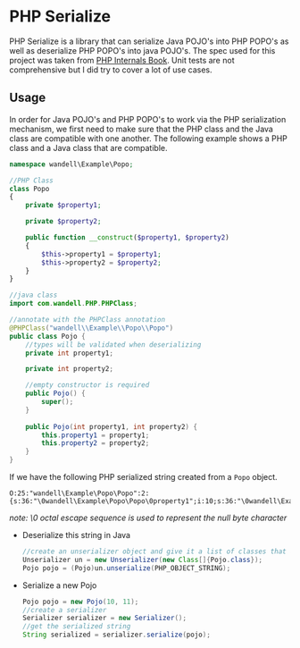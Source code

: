 # PHP Serialize
PHP Serialize is a library that can serialize Java POJO's into PHP POPO's as well as deserialize PHP POPO's into 
java POJO's. The spec used for this project was taken from [PHP Internals Book]. Unit tests are not 
comprehensive but I did try to cover a lot of use cases. 

## Usage
In order for Java POJO's and PHP POPO's to work via the PHP serialization mechanism, we first need to make 
sure that the PHP class and the Java class are compatible with one another. The following example shows a PHP class 
and a Java class that are compatible. 
```php
namespace wandell\Example\Popo;

//PHP Class
class Popo
{
    private $property1;

    private $property2;

    public function __construct($property1, $property2)
    {
        $this->property1 = $property1;
        $this->property2 = $property2;
    }
}
```
```java
//java class
import com.wandell.PHP.PHPClass;

//annotate with the PHPClass annotation
@PHPClass("wandell\\Example\\Popo\\Popo")
public class Pojo {
    //types will be validated when deserializing
    private int property1;

    private int property2;

    //empty constructor is required
    public Pojo() {
        super();
    }
    
    public Pojo(int property1, int property2) {
        this.property1 = property1; 
        this.property2 = property2;
    }
}
```

If we have the following PHP serialized string created from a `Popo` object.
     
    O:25:"wandell\Example\Popo\Popo":2:{s:36:"\0wandell\Example\Popo\Popo\0property1";i:10;s:36:"\0wandell\Example\Popo\Popo\0property2";i:11;}
*note: \0 octal escape sequence is used to represent the null byte character* 

* Deserialize this string in Java
    ```java
    //create an unserializer object and give it a list of classes that are annotated with PHPClass
    Unserializer un = new Unserializer(new Class[]{Pojo.class});
    Pojo pojo = (Pojo)un.unserialize(PHP_OBJECT_STRING);
    ```
* Serialize a new Pojo
    ```java
    Pojo pojo = new Pojo(10, 11);
    //create a serializer
    Serializer serializer = new Serializer();
    //get the serialized string
    String serialized = serializer.serialize(pojo);
    ```



[PHP Internals Book]: <http://www.phpinternalsbook.com/php5/classes_objects/serialization.html>
